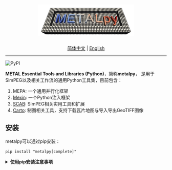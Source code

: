 <h1 align="center">
<img src="./branding/logo/metalpylogo.png" width="300" alt="METALpy">
</h1>

<div align="center">

[简体中文](README.zh_CN.md) | [English](README.md)

</div>

-------------
![PyPI](https://img.shields.io/pypi/v/metalpy)

**METAL Essential Tools and Libraries (Python)**，简称**metalpy**，
是用于SimPEG以及相关工作流的通用Python工具集，目前包含：
1. MEPA: 一个通用并行化框架
2. [Mexin](metalpy/mexin/README.zh_CN.md): 一个Python注入框架
3. [SCAB](metalpy/scab/README.zh_CN.md): SimPEG相关实用工具和扩展
4. [Carto](metalpy/carto/README.zh_CN.md): 制图相关工具，支持下载瓦片地图与导入导出GeoTIFF图像

安装
------------
metalpy可以通过pip安装：

```console
pip install "metalpy[complete]"
```

<details><summary><b>使用pip安装注意事项</b></summary>
<p>

`metalpy`各个子模块依赖独立管理，因此需要在`pip`安装时指定所需要的模块：

支持的安装参数包括：
```console
pip install "metalpy[complete]"    # 安装全部所需依赖
pip install "metalpy[scab]"        # 安装SCAB所需依赖 
pip install "metalpy[carto]"       # 安装Carto所需依赖
pip install "metalpy[scab, carto]" # 安装SCAB和Carto所需依赖
pip install "metalpy[mepa]"        # 安装MEPA所需依赖
pip install "metalpy[mexin]"       # 安装Mexin所需依赖
pip install "metalpy[tests]"       # 安装测试所需依赖
pip install "metalpy[docs]"        # 安装文档生成所需依赖
pip install "metalpy[dev]"         # 安装开发所需依赖
```

</p>
</details>
